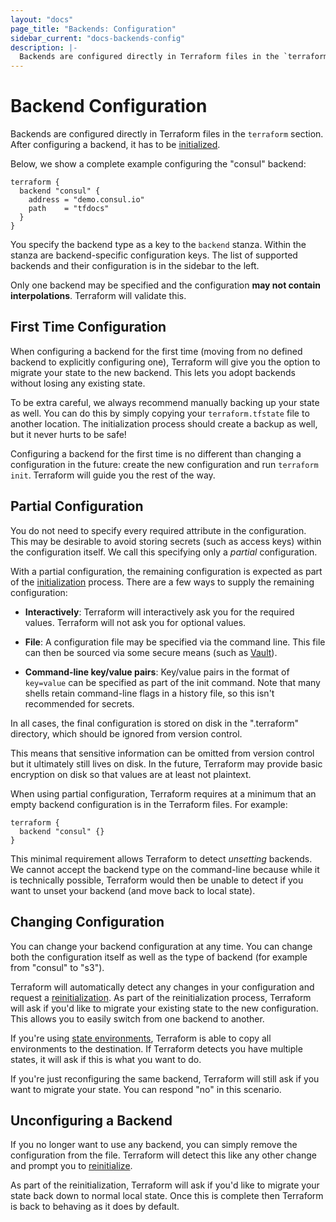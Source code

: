 ```yaml
---
layout: "docs"
page_title: "Backends: Configuration"
sidebar_current: "docs-backends-config"
description: |-
  Backends are configured directly in Terraform files in the `terraform` section.
---
```


# Backend Configuration

Backends are configured directly in Terraform files in the `terraform`
section. After configuring a backend, it has to be
[initialized](docs/backends/init.html).

Below, we show a complete example configuring the "consul" backend:

```hcl
terraform {
  backend "consul" {
    address = "demo.consul.io"
    path    = "tfdocs"
  }
}
```

You specify the backend type as a key to the `backend` stanza. Within the
stanza are backend-specific configuration keys. The list of supported backends
and their configuration is in the sidebar to the left.

Only one backend may be specified and the configuration **may not contain
interpolations**. Terraform will validate this.

## First Time Configuration

When configuring a backend for the first time (moving from no defined backend
to explicitly configuring one), Terraform will give you the option to migrate
your state to the new backend. This lets you adopt backends without losing
any existing state.

To be extra careful, we always recommend manually backing up your state
as well. You can do this by simply copying your `terraform.tfstate` file
to another location. The initialization process should create a backup
as well, but it never hurts to be safe!

Configuring a backend for the first time is no different than changing
a configuration in the future: create the new configuration and run
`terraform init`. Terraform will guide you the rest of the way.

## Partial Configuration

You do not need to specify every required attribute in the configuration.
This may be desirable to avoid storing secrets (such as access keys) within
the configuration itself. We call this specifying only a _partial_ configuration.

With a partial configuration, the remaining configuration is expected as
part of the [initialization](docs/backends/init.html) process. There are
a few ways to supply the remaining configuration:

  * **Interactively**: Terraform will interactively ask you for the required
    values. Terraform will not ask you for optional values.

  * **File**: A configuration file may be specified via the command line.
    This file can then be sourced via some secure means (such as
    [Vault](https://www.vaultproject.io)).

  * **Command-line key/value pairs**: Key/value pairs in the format of
    `key=value` can be specified as part of the init command. Note that
    many shells retain command-line flags in a history file, so this isn't
    recommended for secrets.

In all cases, the final configuration is stored on disk in the
".terraform" directory, which should be ignored from version control.

This means that sensitive information can be omitted from version control
but it ultimately still lives on disk. In the future, Terraform may provide
basic encryption on disk so that values are at least not plaintext.

When using partial configuration, Terraform requires at a minimum that
an empty backend configuration is in the Terraform files. For example:

```hcl
terraform {
  backend "consul" {}
}
```

This minimal requirement allows Terraform to detect _unsetting_ backends.
We cannot accept the backend type on the command-line because while it is
technically possible, Terraform would then be unable to detect if you
want to unset your backend (and move back to local state).

## Changing Configuration

You can change your backend configuration at any time. You can change
both the configuration itself as well as the type of backend (for example
from "consul" to "s3").

Terraform will automatically detect any changes in your configuration
and request a [reinitialization](docs/backends/init.html). As part of
the reinitialization process, Terraform will ask if you'd like to migrate
your existing state to the new configuration. This allows you to easily
switch from one backend to another.

If you're using [state environments](docs/state/environments.html),
Terraform is able to copy all environments to the destination. If Terraform
detects you have multiple states, it will ask if this is what you want to do.

If you're just reconfiguring the same backend, Terraform will still ask if you
want to migrate your state. You can respond "no" in this scenario.

## Unconfiguring a Backend

If you no longer want to use any backend, you can simply remove the
configuration from the file. Terraform will detect this like any other
change and prompt you to [reinitialize](docs/backends/init.html).

As part of the reinitialization, Terraform will ask if you'd like to migrate
your state back down to normal local state. Once this is complete then
Terraform is back to behaving as it does by default.
